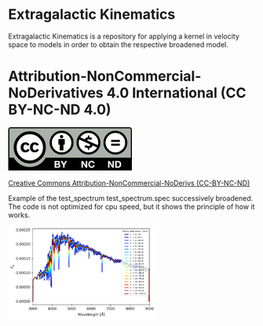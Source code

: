 # Extragalactic Kinematics

Extragalactic Kinematics is a repository for applying a kernel in velocity space to models in order to obtain the respective broadened model.

# Attribution-NonCommercial-NoDerivatives 4.0 International (CC BY-NC-ND 4.0)

<img src=https://github.com/neutrinomuon/ExtragalacticKinematics/blob/main/CC_logo.png width="50%"></nobr>

<a href='https://creativecommons.org/licenses/by-nc-nd/4.0/'>Creative Commons Attribution-NonCommercial-NoDerivs (CC-BY-NC-ND)</a>

Example of the test_spectrum test_spectrum.spec successively broadened. The code is not optimized for cpu speed, but it shows the principle of how it works.

<img src=https://github.com/neutrinomuon/ExtragalacticKinematics/blob/main/KinematicalBroadening.png width="60%">
